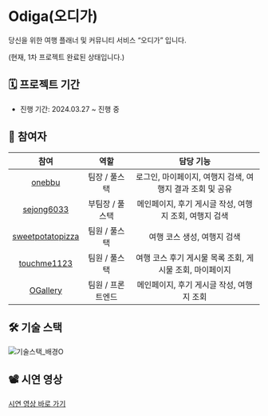 # Odiga(오디가)

당신을 위한 여행 플래너 및 커뮤니티 서비스 “오디가” 입니다.

(현재, 1차 프로젝트 완료된 상태입니다.)

## 🗓️ 프로젝트 기간
- 진행 기간: 2024.03.27 ~ 진행 중

## 👥 참여자
|  참여 | 역할 | 담당 기능 |
|:-----------:|:-------------------------------:|:-------------------------------:|
| [onebbu](https://github.com/onebbu) |   팀장 / 풀스택 |  로그인, 마이페이지, 여행지 검색, 여행지 결과 조회 및 공유   |
| [sejong6033](https://github.com/sejong6033) |    부팀장 / 풀스택  |   메인페이지, 후기 게시글 작성, 여행지 조회, 여행지 검색 |
| [sweetpotatopizza](https://github.com/sweetpotatopizza) |    팀원 / 풀스택  |   여행 코스 생성, 여행지 검색 |
| [touchme1123](https://github.com/touchme1123) |    팀원 / 풀스택  |    여행 코스 후기 게시물 목록 조회, 게시물 조회, 마이페이지 |
| [OGallery](https://github.com/OGallery) |    팀원 / 프론트엔드  |   메인페이지, 후기 게시글 작성, 여행지 조회 |

## 🛠️ 기술 스택
![기술스택_배경O](https://github.com/onebbu/odiga/assets/101400455/6bb40993-647b-4151-a81f-5df814c8a505)


## 📽️ 시연 영상
[시연 영상 바로 가기](https://youtu.be/N6I82hlDbyE)
